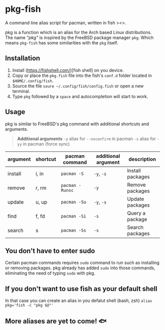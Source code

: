 # pkg-fish
A command line alias script for pacman, written in fish &gt;&lt;&gt;.

pkg is a function which is an alias for the Arch based Linux distributions. The name *"pkg"* is inspired by the FreeBSD package manager `pkg`. Which means `pkg-fish` has some similarities with the `pkg` itself.

## Installation
1. Install (https://fishshell.com/)[fish shell] on you device.
2. Copy or place the `pkg.fish` file into the fish's `conf.d` folder located in `$HOME/.config/fish`.
3. Source the file `soure ~/.config/fish/config.fish` or open a new terminal.
4. Type `pkg` followed by a `space` and autocompletion will start to work.

## Usage
pkg is similar to FreeBSD's pkg command with additional shortcuts and arguments.

> **Additional arguments**
> `-y` alias for `--noconfirm` in pacman
> `-s` alias for `-yy` in pacman (force sync) 

| argument | shortcut | pacman command | additional argument | description |
| -------- | ----- | ----------------- | ------------------- | ----------- |
| install  | i, in | `pacman -S`       | `-y`, `-s`          | Install packages |
| remove   | r, rm | `pacman -Runsc`   | `-y`                | Remove packages  |
| update   | u, up | `pacman -Su`      | `-y`, `-s`          | Update packages  |
| find     | f, fd | `pacman -Si`      | `-s`                | Query a package  |
| search   | s     | `pacman -Ss`      | `-s`                | Search packages  |

## You don't have to enter sudo
Certain pacman commands requires `sudo` command to run such as installing or removing packages. pkg already has added `sudo` into those commands, eliminating the need of typing `sudo` with pkg.

## If you don't want to use fish as your default shell
In that case you can create an alias in you defalut shell (bash, zsh) `alias pkg='fish -c "pkg $@"'`

## More aliases are yet to come! 🐟
